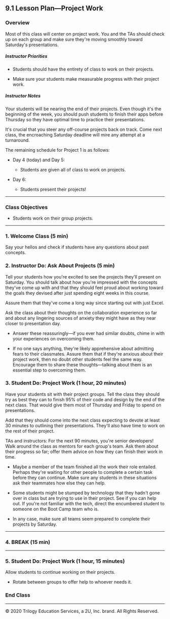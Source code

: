 ## 9.1 Lesson Plan—Project Work

### Overview

Most of this class will center on project work. You and the TAs should check up on each group and make sure they're moving smoothly toward Saturday's presentations.

##### Instructor Priorities

* Students should have the entirety of class to work on their projects.

* Make sure your students make measurable progress with their project work.

##### Instructor Notes

Your students will be nearing the end of their projects. Even though it's the beginning of the week, you should push students to finish their apps before Thursday so they have optimal time to practice their presentations.

It's crucial that you steer any off-course projects back on track. Come next class, the encroaching Saturday deadline will mire any attempt at a turnaround.

The remaining schedule for Project 1 is as follows:

* Day 4 (today) and Day 5:

  * Students are given all of class to work on projects.

* Day 6:

  * Students present their projects!

---

### Class Objectives

* Students work on their group projects.

---

### 1. Welcome Class (5 min)

Say your hellos and check if students have any questions about past concepts.

### 2. Instructor Do: Ask About Projects (5 min)

Tell your students how you're excited to see the projects they'll present on Saturday. You should talk about how you're impressed with the concepts they've come up with and that they should feel proud about working toward the goals they devised after just spending eight weeks in this course.

Assure them that they've come a long way since starting out with just Excel.

Ask the class about their thoughts on the collaboration experience so far and about any lingering sources of anxiety they might have as they near closer to presentation day.

* Answer these reassuringly—if you ever had similar doubts, chime in with your experiences on overcoming them.

* If no one says anything, they're likely apprehensive about admitting fears to their classmates. Assure them that if they're anxious about their project work, then no doubt other students feel the same way. Encourage them to share these thoughts—talking about them is an essential step to overcoming them.

### 3. Student Do: Project Work (1 hour, 20 minutes)

Have your students sit with their project groups. Tell the class they should try as best they can to finish 95% of their code and design by the end of the next class. That would give them most of Thursday and Friday to spend on presentations.

Add that they should come into the next class expecting to devote at least 30 minutes to outlining their presentations. They'll also have time to work on the rest of their project.

TAs and instructors: For the next 90 minutes, you're senior developers! Walk around the class as mentors for each group's team. Ask them about their progress so far; offer them advice on how they can finish their work in time.

* Maybe a member of the team finished all the work their role entailed. Perhaps they're waiting for other people to complete a certain task before they can continue. Make sure any students in these situations ask their teammates how else they can help.

* Some students might be stumped by technology that they hadn't gone over in class but are trying to use in their project. See if you can help out. If you're not familiar with the tech, direct the encumbered student to someone on the Boot Camp team who is.

* In any case, make sure all teams seem prepared to complete their projects by Saturday.

---

### 4. BREAK (15 min)

---

### 5. Student Do: Project Work (1 hour, 15 minutes)

Allow students to continue working on their projects.

* Rotate between groups to offer help to whoever needs it.

### End Class

---

© 2020 Trilogy Education Services, a 2U, Inc. brand. All Rights Reserved.
